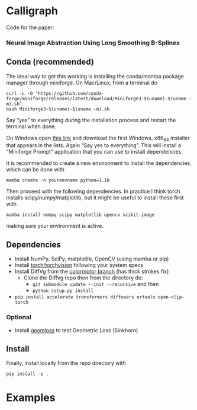 # Calligraph
Code for the paper:
### Neural Image Abstraction Using Long Smoothing B-Splines

## Conda (recommended)

The ideal way to get this working is installing the conda/mamba package manager through miniforge. On Mac/Linux, from a terminal do

    curl -L -O "https://github.com/conda-forge/miniforge/releases/latest/download/Miniforge3-$(uname)-$(uname -m).sh"
    bash Miniforge3-$(uname)-$(uname -m).sh

Say &ldquo;yes&rdquo; to everything during the installation process and restart the terminal
when done.

On Windows open [this link](https://github.com/conda-forge/miniforge) and download the first Windows, x86<sub>64</sub> installer that
appears in the lists. Again &ldquo;Say yes to everything&rdquo;. This will install a
&ldquo;Miniforge Prompt&rdquo; application that you can use to install dependencies.

It is recommended to create a new environment to install the dependencies, which can be done with

    mamba create -n yourenvname python=3.10

Then proceed with the following dependencies. In practice I think torch installs scipy/numpy/matplotlib, but it might be useful to install these first with

    mamba install numpy scipy matplotlib opencv scikit-image

making sure your environment is active.


## Dependencies

-   Install NumPy, SciPy, matplotlib, OpenCV (using mamba or pip)
-   Install [torch/torchvision](https://pytorch.org/get-started/locally/) following your system specs
-   Install DiffVg from the [colormotor branch](https://github.com/colormotor/diffvg) (has thick strokes fix)
    -   Clone the Diffvg repo then from the directory do:
        -   `git submodule update --init --recursive` and then
        -   `python setup.py install`
-   `pip install accelerate transformers diffusers ortools open-clip-torch`


<a id="org30cfaee"></a>

### Optional

-   Install [geomloss](https://www.kernel-operations.io/geomloss/) to test Geometric Loss (Sinkhorn)


<a id="org5c2e1d9"></a>

## Install

Finally, install locally from the repo directory with

    pip install -e .


<a id="org305a34e"></a>

# Examples
